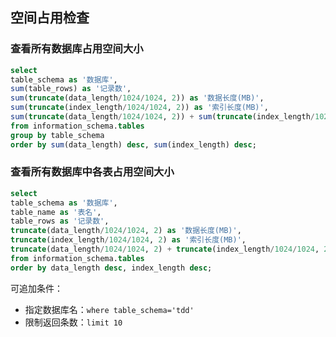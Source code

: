 ## 空间占用检查

### 查看所有数据库占用空间大小

```sql
select
table_schema as '数据库',
sum(table_rows) as '记录数',
sum(truncate(data_length/1024/1024, 2)) as '数据长度(MB)',
sum(truncate(index_length/1024/1024, 2)) as '索引长度(MB)',
sum(truncate(data_length/1024/1024, 2)) + sum(truncate(index_length/1024/1024, 2)) as '总长度(MB)'
from information_schema.tables
group by table_schema
order by sum(data_length) desc, sum(index_length) desc;
```

### 查看所有数据库中各表占用空间大小

```sql
select
table_schema as '数据库',
table_name as '表名',
table_rows as '记录数',
truncate(data_length/1024/1024, 2) as '数据长度(MB)',
truncate(index_length/1024/1024, 2) as '索引长度(MB)',
truncate(data_length/1024/1024, 2) + truncate(index_length/1024/1024, 2) as '总长度(MB)'
from information_schema.tables
order by data_length desc, index_length desc;
```

可追加条件：
- 指定数据库名：`where table_schema='tdd'`
- 限制返回条数：`limit 10`

